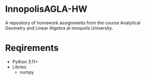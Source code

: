 # InnopolisAGLA-HW
A repository of homework assignments from the course Analytical Geometry and Linear Algebra at innopolis University. 
# Reqirements 
- Python 3.11+
- Libries
  - numpy
